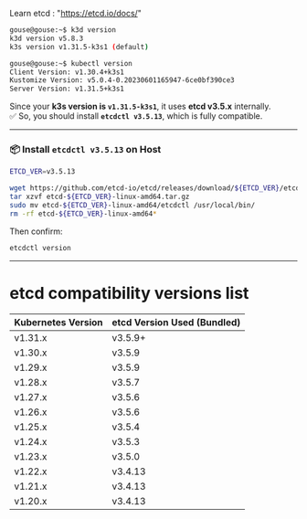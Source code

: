 Learn etcd : "https://etcd.io/docs/"
```bash
gouse@gouse:~$ k3d version
k3d version v5.8.3
k3s version v1.31.5-k3s1 (default)

gouse@gouse:~$ kubectl version
Client Version: v1.30.4+k3s1
Kustomize Version: v5.0.4-0.20230601165947-6ce0bf390ce3
Server Version: v1.31.5+k3s1
```

Since your **k3s version is `v1.31.5-k3s1`**, it uses **etcd v3.5.x** internally.  
✅ So, you should install **`etcdctl v3.5.13`**, which is fully compatible.

---

### 📦 Install `etcdctl v3.5.13` on Host

```bash
ETCD_VER=v3.5.13

wget https://github.com/etcd-io/etcd/releases/download/${ETCD_VER}/etcd-${ETCD_VER}-linux-amd64.tar.gz
tar xzvf etcd-${ETCD_VER}-linux-amd64.tar.gz
sudo mv etcd-${ETCD_VER}-linux-amd64/etcdctl /usr/local/bin/
rm -rf etcd-${ETCD_VER}-linux-amd64*
```

Then confirm:

```bash
etcdctl version
```

---
# etcd compatibility versions list

|Kubernetes Version|etcd Version Used (Bundled)|
|---|---|
|v1.31.x|v3.5.9+|
|v1.30.x|v3.5.9|
|v1.29.x|v3.5.9|
|v1.28.x|v3.5.7|
|v1.27.x|v3.5.6|
|v1.26.x|v3.5.6|
|v1.25.x|v3.5.4|
|v1.24.x|v3.5.3|
|v1.23.x|v3.5.0|
|v1.22.x|v3.4.13|
|v1.21.x|v3.4.13|
|v1.20.x|v3.4.13|
